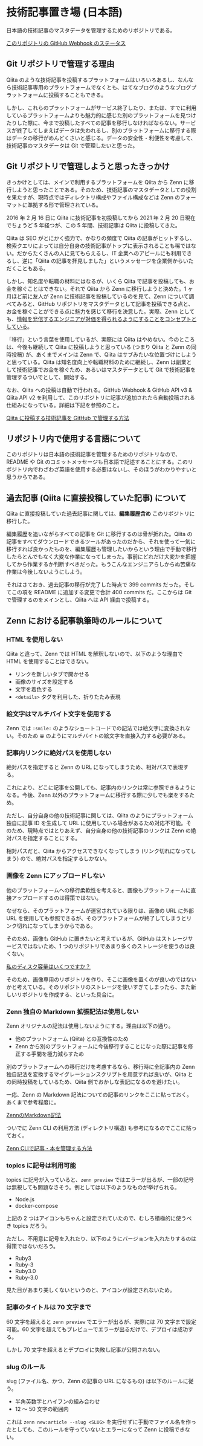 # 技術記事置き場 (日本語)
日本語の技術記事のマスタデータを管理するためのリポジトリである。

[このリポジトリの GitHub Webhook のステータス](https://github.com/noraworld/developers-blog-content-ja/settings/hooks/285310144)

## Git リポジトリで管理する理由
Qiita のような技術記事を投稿するプラットフォームはいろいろあるし、なんなら技術記事専用のプラットフォームでなくとも、はてなブログのようなブログプラットフォームに投稿することもできる。

しかし、これらのプラットフォームがサービス終了したり、または、すでに利用しているプラットフォームよりも魅力的に感じた別のプラットフォームを見つけたりした際に、今まで投稿したすべての記事を移行しなければならない。サービスが終了してしまえばデータは失われるし、別のプラットフォームに移行する際はデータの移行がめんどくさいと感じる。データの安全性・利便性を考慮して、技術記事のマスタデータは Git で管理したいと思った。

## Git リポジトリで管理しようと思ったきっかけ
きっかけとしては、メインで利用するプラットフォームを Qiita から Zenn に移行しようと思ったことである。そのため、技術記事のマスタデータとしての役割を果たすが、現時点ではディレクトリ構成やファイル構成などは Zenn のフォーマットに準拠する形で管理されている。

2016 年 2 月 16 日に Qiita に技術記事を初投稿してから 2021 年 2 月 20 日現在でちょうど 5 年経つが、この 5 年間、技術記事は Qiita に投稿してきた。

Qiita は SEO がとにかく強力で、かなりの頻度で Qiita の記事がヒットするし、検索クエリによっては自分自身の技術記事がトップに表示されることも稀ではない。だからたくさんの人に見てもらえるし、IT 企業へのアピールにも利用できるし、逆に「Qiita の記事を拝見しました」というメッセージを企業側からいただくこともある。

しかし、知名度や転職の材料にはなるが、いくら Qiita で記事を投稿しても、お金を稼ぐことはできない。それで Qiita から Zenn に移行しようと決めた。1 ヶ月ほど前に友人が Zenn に技術記事を投稿しているのを見て、Zenn について調べてみると、GitHub リポジトリをマスタデータとして記事を投稿できる点と、お金を稼ぐことができる点に魅力を感じて移行を決意した。実際、Zenn としても、[情報を発信するエンジニアが対価を得られるようにすることをコンセプトとしている](https://zenn.dev/about)。

「移行」という言葉を使用しているが、実際には Qiita はやめない。今のところは、今後も継続して Qiita に投稿しようと思っている (つまり Qiita と Zenn の同時投稿) が、あくまでメインは Zenn で、Qiita はサブみたいな位置づけにしようと思っている。Qiita は知名度向上や転職材料のために継続し、Zenn は副業として技術記事でお金を稼ぐため、あるいはマスタデータとして Git で技術記事を管理するついでとして、開始する。

なお、Qiita への投稿は自動で行われる。GitHub Webhook & GitHub API v3 & Qiita API v2 を利用して、このリポジトリに記事が追加されたら自動投稿される仕組みになっている。詳細は下記を参照のこと。

[Qiita に投稿する技術記事を GitHub で管理する方法](https://zenn.dev/noraworld/articles/github-to-qiita)

## リポジトリ内で使用する言語について
このリポジトリは日本語の技術記事を管理するためのリポジトリなので、README や Git のコミットメッセージも日本語で記述することにする。このリポジトリ内でわざわざ英語を使用する必要はないし、そのほうがわかりやすいと思うからである。

## 過去記事 (Qiita に直接投稿していた記事) について
Qiita に直接投稿していた過去記事に関しては、**編集履歴含め** このリポジトリに移行した。

編集履歴を追いながらすべての記事を Git に移行するのは骨が折れた。Qiita の記事をすべてダウンロードできるツールがあったのだから、それを使って一気に移行すれば良かったものを、編集履歴も管理したいからという理由で手動で移行したらとんでもなく大変な作業になってしまった。事前にどれだけ大変かを把握してから作業するか判断すべきだった。もうこんなエンジニアらしからぬ苦痛な作業は今後しないようにしよう。

それはさておき、過去記事の移行が完了した時点で 399 commits だった。そしてこの項を README に追加する変更で合計 400 commits だ。ここからは Git で管理するのをメインとし、Qiita へは API 経由で投稿する。

## Zenn における記事執筆時のルールについて
### HTML を使用しない
Qiita と違って、Zenn では HTML を解釈しないので、以下のような理由で HTML を使用することはできない。

* リンクを新しいタブで開かせる
* 画像のサイズを設定する
* 文字を着色する
* `<details>` タグを利用した、折りたたみ表現

### 絵文字はマルチバイト文字を使用する
Zenn では `:smile:` のようなショートコードでの記法では絵文字に変換されない。そのため `😀` のようにマルチバイトの絵文字を直接入力する必要がある。

### 記事内リンクに絶対パスを使用しない
絶対パスを指定すると Zenn の URL になってしまうため、相対パスで表現する。

これにより、どこに記事を公開しても、記事内のリンクは常に参照できるようになる。今後、Zenn 以外のプラットフォームに移行する際に少しでも楽をするため。

ただし、自分自身の他の技術記事に関しては、Qiita のようにプラットフォーム独自に記事 ID を生成して URL に使用している場合があるため対応不可能。そのため、現時点ではとりあえず、自分自身の他の技術記事のリンクは Zenn の絶対パスを指定することにする。

相対パスだと、Qiita からアクセスできなくなってしまう (リンク切れになってしまう) ので、絶対パスを指定するしかない。

### 画像を Zenn にアップロードしない
他のプラットフォームへの移行柔軟性を考えると、画像もプラットフォームに直接アップロードするのは得策ではない。

なぜなら、そのプラットフォームが運営されている限りは、画像の URL に外部 URL を使用しても参照できるが、そのプラットフォームが終了してしまうとリンク切れになってしまうからである。

そのため、画像も GitHub に置きたいと考えているが、GitHub はストレージサービスではないため、1 つのリポジトリであまり多くのストレージを使うのは良くない。

[私のディスク容量はいくつですか？](https://docs.github.com/ja/github/managing-large-files/what-is-my-disk-quota)

そのため、画像専用のリポジトリを作り、そこに画像を置くのが良いのではないかと考えている。そのリポジトリのストレージを使いすぎてしまったら、また新しいリポジトリを作成する、といった具合に。

### Zenn 独自の Markdown 拡張記法は使用しない
Zenn オリジナルの記法は使用しないようにする。理由は以下の通り。

* 他のプラットフォーム (Qiita) との互換性のため
* Zenn から別のプラットフォームに今後移行することになった際に記事を修正する手間を極力減らすため

別のプラットフォームへの移行だけを考慮するなら、移行時に全記事内の Zenn 独自記法を変換するマイグレーションスクリプトを用意すれば良いが、Qiita との同時投稿をしているため、Qiita 側でおかしな表記になるのを避けたい。

一応、Zenn の Markdown 記法についての記事のリンクをここに貼っておく。あくまで参考程度に。

[ZennのMarkdown記法](https://zenn.dev/zenn/articles/markdown-guide)

ついでに Zenn CLI の利用方法 (ディレクトリ構造) も参考になるのでここに貼っておく。

[Zenn CLIで記事・本を管理する方法](https://zenn.dev/zenn/articles/zenn-cli-guide)

### topics に記号は利用可能
topics に記号が入っていると、`zenn preview` ではエラーが出るが、一部の記号は無視しても問題なさそう。例としては以下のようなものが挙げられる。

* Node.js
* docker-compose

上記の 2 つはアイコンもちゃんと設定されていたので、むしろ積極的に使うべき topics だろう。

ただし、不用意に記号を入れたり、以下のようにバージョンを入れたりするのは得策ではないだろう。

* Ruby3
* Ruby-3
* Ruby3.0
* Ruby-3.0

見た目があまり美しくないというのと、アイコンが設定されないため。

### 記事のタイトルは 70 文字まで
60 文字を超えると `zenn preview` でエラーが出るが、実際には 70 文字まで設定可能。60 文字を超えてもプレビューでエラーが出るだけで、デプロイは成功する。

しかし 70 文字を超えるとデプロイに失敗し記事が公開されない。

### slug のルール
slug (ファイル名、かつ、Zenn の記事の URL になるもの) は以下のルールに従う。

* 半角英数字とハイフンの組み合わせ
* 12 〜 50 文字の範囲内

これは `zenn new:article --slug <SLUG>` を実行せずに手動でファイル名を作ったとしても、このルールを守っていないとエラーになって Zenn に投稿できない。
